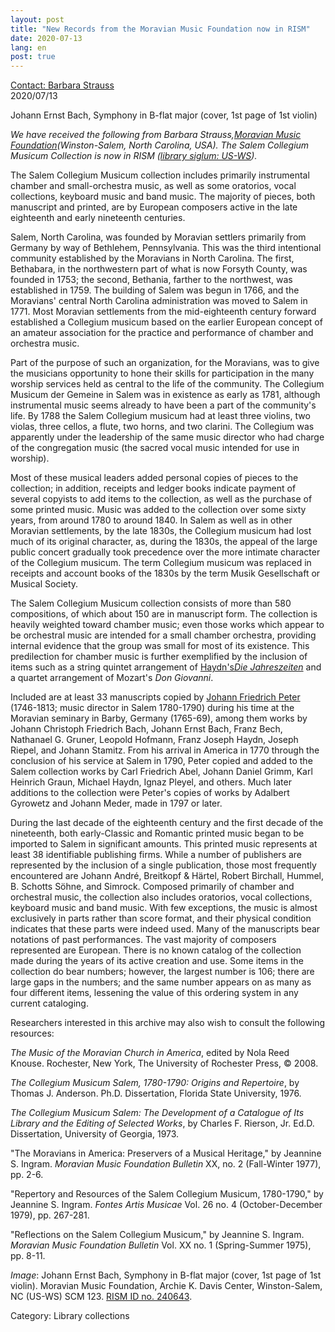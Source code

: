 ```yaml
---
layout: post
title: "New Records from the Moravian Music Foundation now in RISM"
date: 2020-07-13
lang: en
post: true
---
```


[Contact: Barbara Strauss](mailto:barbara@moravianmusic.org)<br>
2020/07/13

Johann Ernst Bach, Symphony in B-flat major (cover, 1st page of 1st violin)

*We have received the following from Barbara Strauss,[Moravian Music Foundation](https://moravianmusic.org/ "Opens external link in new window")(Winston-Salem, North Carolina, USA). The Salem Collegium Musicum Collection is now in RISM ([library siglum: US-WS](https://opac.rism.info/search?View=rism&siglum=US-WS "Opens external link in new window")).*

The Salem Collegium Musicum collection includes primarily instrumental chamber and small-orchestra music, as well as some oratorios, vocal collections, keyboard music and band music. The majority of pieces, both manuscript and printed, are by European composers active in the late eighteenth and early nineteenth centuries.

Salem, North Carolina, was founded by Moravian settlers primarily from Germany by way of Bethlehem, Pennsylvania. This was the third intentional community established by the Moravians in North Carolina. The first, Bethabara, in the northwestern part of what is now Forsyth County, was founded in 1753; the second, Bethania, farther to the northwest, was established in 1759. The building of Salem was begun in 1766, and the Moravians' central North Carolina administration was moved to Salem in 1771. Most Moravian settlements from the mid-eighteenth century forward established a Collegium musicum based on the earlier European concept of an amateur association for the practice and performance of chamber and orchestra music.

Part of the purpose of such an organization, for the Moravians, was to give the musicians opportunity to hone their skills for participation in the many worship services held as central to the life of the community. The Collegium Musicum der Gemeine in Salem was in existence as early as 1781, although instrumental music seems already to have been a part of the community's life. By 1788 the Salem Collegium musicum had at least three violins, two violas, three cellos, a flute, two horns, and two clarini. The Collegium was apparently under the leadership of the same music director who had charge of the congregation music (the sacred vocal music intended for use in worship).

Most of these musical leaders added personal copies of pieces to the collection; in addition, receipts and ledger books indicate payment of several copyists to add items to the collection, as well as the purchase of some printed music. Music was added to the collection over some sixty years, from around 1780 to around 1840. In Salem as well as in other Moravian settlements, by the late 1830s, the Collegium musicum had lost much of its original character, as, during the 1830s, the appeal of the large public concert gradually took precedence over the more intimate character of the Collegium musicum. The term Collegium musicum was replaced in receipts and account books of the 1830s by the term Musik Gesellschaft or Musical Society.

The Salem Collegium Musicum collection consists of more than 580 compositions, of which about 150 are in manuscript form. The collection is heavily weighted toward chamber music; even those works which appear to be orchestral music are intended for a small chamber orchestra, providing internal evidence that the group was small for most of its existence. This predilection for chamber music is further exemplified by the inclusion of items such as a string quintet arrangement of [Haydn's](https://opac.rism.info/search?id=990028288&View=rism "Opens external link in new window")*[Die Jahreszeiten](https://opac.rism.info/search?id=990028288&View=rism "Opens external link in new window")* and a quartet arrangement of Mozart's *Don Giovanni*.

Included are at least 33 manuscripts copied by [Johann Friedrich Peter](https://opac.rism.info/search?View=rism&q=Johann+Friedrich+Peter&siglum=US-WS "Opens external link in new window") (1746-1813; music director in Salem 1780-1790) during his time at the Moravian seminary in Barby, Germany (1765-69), among them works by Johann Christoph Friedrich Bach, Johann Ernst Bach, Franz Bech, Nathanael G. Gruner, Leopold Hofmann, Franz Joseph Haydn, Joseph Riepel, and Johann Stamitz. From his arrival in America in 1770 through the conclusion of his service at Salem in 1790, Peter copied and added to the Salem collection works by Carl Friedrich Abel, Johann Daniel Grimm, Karl Heinrich Graun, Michael Haydn, Ignaz Pleyel, and others. Much later additions to the collection were Peter's copies of works by Adalbert Gyrowetz and Johann Meder, made in 1797 or later.

During the last decade of the eighteenth century and the first decade of the nineteenth, both early-Classic and Romantic printed music began to be imported to Salem in significant amounts. This printed music represents at least 38 identifiable publishing firms. While a number of publishers are represented by the inclusion of a single publication, those most frequently encountered are Johann André, Breitkopf & Härtel, Robert Birchall, Hummel, B. Schotts Söhne, and Simrock.
Composed primarily of chamber and orchestral music, the collection also includes oratorios, vocal collections, keyboard music and band music. With few exceptions, the music is almost exclusively in parts rather than score format, and their physical condition indicates that these parts were indeed used. Many of the manuscripts bear notations of past performances. The vast majority of composers represented are European. There is no known catalog of the collection made during the years of its active creation and use. Some items in the collection do bear numbers; however, the largest number is 106; there are large gaps in the numbers; and the same number appears on as many as four different items, lessening the value of this ordering system in any current cataloging. 

Researchers interested in this archive may also wish to consult the following resources: 

*The Music of the Moravian Church in America*, edited by Nola Reed Knouse. Rochester, New York, The University of Rochester Press, © 2008. 

*The Collegium Musicum Salem, 1780-1790: Origins and Repertoire*, by Thomas J. Anderson. Ph.D. Dissertation, Florida State University, 1976. 

*The Collegium Musicum Salem: The Development of a Catalogue of Its Library and the Editing of Selected Works*, by Charles F. Rierson, Jr. Ed.D. Dissertation, University of Georgia, 1973. 

"The Moravians in America: Preservers of a Musical Heritage," by Jeannine S. Ingram. *Moravian Music Foundation Bulletin* XX, no. 2 (Fall-Winter 1977), pp. 2-6. 

"Repertory and Resources of the Salem Collegium Musicum, 1780-1790," by Jeannine S. Ingram. *Fontes Artis Musicae* Vol. 26 no. 4 (October-December 1979), pp. 267-281. 

"Reflections on the Salem Collegium Musicum," by Jeannine S. Ingram. *Moravian Music Foundation Bulletin* Vol. XX no. 1 (Spring-Summer 1975), pp. 8-11.

*Image*: Johann Ernst Bach, Symphony in B-flat major (cover, 1st page of 1st violin). Moravian Music Foundation, Archie K. Davis Center, Winston-Salem, NC (US-WS) SCM 123. [RISM ID no. 240643](https://opac.rism.info/search?id=240643&View=rism). 

Category: Library collections
